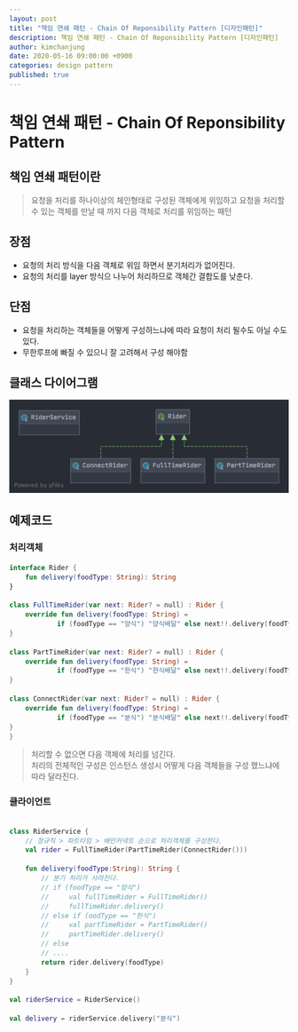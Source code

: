 ```yaml
---
layout: post
title: "책임 연쇄 패턴 - Chain Of Reponsibility Pattern [디자인패턴]"
description: 책임 연쇄 패턴 - Chain Of Reponsibility Pattern [디자인패턴]
author: kimchanjung
date: 2020-05-16 09:00:00 +0900
categories: design pattern
published: true
---
```


# 책임 연쇄 패턴 - Chain Of Reponsibility Pattern

## 책임 연쇄 패턴이란
> 요청을 처리를 하나이상의 체인형태로 구성된 객체에게 위임하고 요청을 처리할 수 있는 객체를 만날 때 까지 다음 객체로 처리를 위임하는 패턴


## 장점
- 요청의 처리 방식을 다음 객체로 위임 하면서 분기처리가 없어진다.
- 요청의 처리를 layer 방식으 나누어 처리하므로 객체간 결합도를 낮춘다.
 
## 단점
- 요청을 처리하는 객체들을 어떻게 구성하느냐에 따라 요청이 처리 될수도 아닐 수도 있다.
- 무한루프에 빠질 수 있으니 잘 고려해서 구성 해야함

## 클래스 다이어그램
![class-diagram](/post-img/design-pattern/chain-of-responsibility-pattern-class-diagram.png)
## 예제코드

### 처리객체
```kotlin
interface Rider {
    fun delivery(foodType: String): String
}

class FullTimeRider(var next: Rider? = null) : Rider {
    override fun delivery(foodType: String) =
            if (foodType == "양식") "양식배달" else next!!.delivery(foodType)
}

class PartTimeRider(var next: Rider? = null) : Rider {
    override fun delivery(foodType: String) =
            if (foodType == "한식") "한식배달" else next!!.delivery(foodType)
}

class ConnectRider(var next: Rider? = null) : Rider {
    override fun delivery(foodType: String) =
            if (foodType == "분식") "분식배달" else next!!.delivery(foodType)
}
}
```
> 처리할 수 없으면 다음 객체에 처리를 넘긴다.  
> 처리의 전체적인 구성은 인스턴스 생성시 어떻게 다음 객체들을 구성 했느냐에 따라 달라진다.  

### 클라이언트
```kotlin

class RiderService {
    // 정규직 > 파트타임 > 배민커넥트 순으로 처리객체를 구성한다.
    val rider = FullTimeRider(PartTimeRider(ConnectRider()))

    fun delivery(foodType:String): String {
        // 분기 처리가 사라진다. 
        // if (foodType == "양식")
        //     val fullTimeRider = FullTimeRider()
        //     fullTimeRider.delivery()
        // else if (oodType == "한식")
        //     val partTimeRider = PartTimeRider()
        //     partTimeRider.delivery()
        // else
        // ....    
        return rider.delivery(foodType)
    }  
}

val riderService = RiderService()

val delivery = riderService.delivery("분식")
```